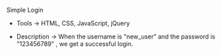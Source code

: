 Simple Login

- Tools ->
    HTML, CSS, JavaScript, jQuery

- Description ->
    When the username is "new_user" and the password is "123456789" ,
    we get a successful login.